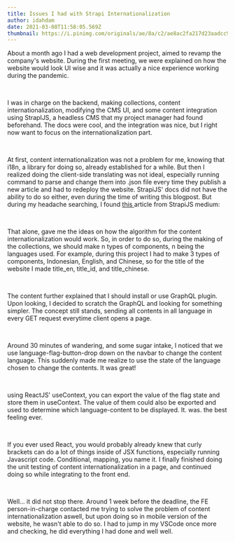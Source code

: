 ```yaml
---
title: Issues I had with Strapi Internationalization
author: idahdam
date: 2021-03-08T11:58:05.569Z
thumbnail: https://i.pinimg.com/originals/ae/8a/c2/ae8ac2fa217d23aadcc913989fcc34a2.png
---
```

About a month ago I had a web development project, aimed to revamp the company's website. During the first meeting, we were explained on how the website would look UI wise and it was actually a nice experience working during the pandemic. 

<br/>

I was in charge on the backend, making collections, content internationalization, modifying the CMS UI, and some content integration using StrapIJS, a headless CMS that my project manager had found beforehand. The docs were cool, and the integration was nice, but I right now want to focus on the internationalization part. 

<br/>

At first, content internationalization was not a problem for me, knowing that i18n, a library for doing so, already established for a while. But then I realized doing the client-side translating was not ideal, especially running command to parse and change them into .json file every time they publish a new article and had to redeploy the website. StrapiJS' docs did not have the ability to do so either, even during the time of writing this blogpost. But during my headache searching, I found [this ](https://medium.com/strapi/content-internationalization-with-strapi-507ef5869c15)article from StrapiJS medium: 

<br/>

That alone, gave me the ideas on how the algorithm for the content internationalization would work. So, in order to do so, during the making of the collections, we should make n types of components, n being the languages used. For example, during this project I had to make 3 types of components, Indonesian, English, and Chinese, so for the title of the website I made title_en, title_id, and title_chinese.

<br/>

The content further explained that I should install or use GraphQL plugin. Upon looking, I decided to scratch the GraphQL and looking for something simpler. The concept still stands, sending all contents in all language in every GET request everytime client opens a page. 

<br/>

Around 30 minutes of wandering, and some sugar intake, I noticed that we use language-flag-button-drop down on the navbar to change the content language. This suddenly made me realize to use the state of the language chosen to change the contents. It was great!

<br/>

using ReactJS' useContext, you can export the value of the flag state and store them in useContext. The value of them could also be exported and used to determine which language-content to be displayed. It. was. the best feeling ever. 

<br/>

If you ever used React, you would probably already knew that curly brackets can do a lot of things inside of JSX functions, especially running Javascript code. Conditional, mapping, you name it. I finally finished doing the unit testing of content internationalization in a page, and continued doing so while integrating to the front end.

<br/>

Well... it did not stop there. Around 1 week before the deadline, the FE person-in-charge contacted me trying to solve the problem of content internationalization aswell, but upon doing so in mobile version of the website, he wasn't able to do so. I had to jump in my VSCode once more and checking, he did everything I had done and well well. 

<br/>